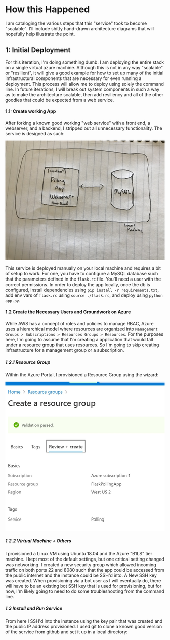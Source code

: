 # How this Happened

I am cataloging the various steps that this "service" took to become "scalable".  I'll include shitty hand-drawn architecture diagrams that will hopefully help illustrate the point.

## 1: Initial Deployment

For this iteration, I'm doing something dumb.  I am deploying the entire stack on a single virtual azure machine.  Although this is not in any way "scalable" or "resilient", it will give a good example for how to set up many of the initial infrastructural components that are necessary for even running a deployment.  This process will allow me to deploy using solely the command line.  In future iterations, I will break out system components in such a way as to make the architecture scalable, then add resiliency and all of the other goodies that could be expected from a web service.

#### 1.1: Create working App

After forking a known good working "web service" with a front end, a webserver, and a backend, I stripped out all unnecessary functionality.  The service is designed as such:

![Arch Diagram 1](./img/01.jpeg)

This service is deployed manually on your local machine and requires a bit of setup to work.  For one, you have to configure a MySQL database such that the parameters defined in the `flask.rc` file.  You'll need a user with the correct permissions.  In order to deploy the app locally, once the db is configured, install dependencies using `pip install -r requirements.txt`, add env vars of `flask.rc` using `source ./flask.rc`, and deploy using `python app.py`.

#### 1.2 Create the Necessary Users and Groundwork on Azure

While AWS has a concept of roles and policies to manage RBAC, Azure uses a hierarchical model where resources are organized into `Management Groups > Subscriptions > Resources Groups > Resources`.  For the purposes here, I'm going to assume that I'm creating a application that would fall under a resource group that uses resources.  So I'm going to skip creating infrastructure for a management group or a subscription.

##### 1.2.1 Resource Group

Within the Azure Portal, I provisioned a Resource Group using the wizard:

![Azure Resource Group](./img/02.jpg)

##### 1.2.2 Virtual Machine + Others

I provisioned a Linux VM using Ubuntu 18.04 and the Azure "B1LS" tier machine.  I kept most of the default settings, but one critical setting changed was networking.  I created a new security group which allowed incoming traffic on both ports 22 and 8080 such that the app could be accessed from the public internet and the instance could be SSH'd into.  A New SSH key was created.  When provisioning via a bot user as I will eventually do, there will have to be an existing bot SSH key that is used for provisioning, but for now, I'm likely going to need to do some troubleshooting from the command line.

##### 1.3 Install and Run Service

From here I SSH'd into the instance using the key pair that was created and the public IP address provisioned.  I used git to clone a known good version of the service from github and set it up in a local directory:



